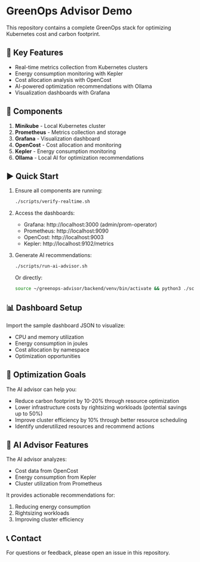 # GreenOps Advisor Demo

This repository contains a complete GreenOps stack for optimizing Kubernetes cost and carbon footprint.

## 🌟 Key Features

- Real-time metrics collection from Kubernetes clusters
- Energy consumption monitoring with Kepler
- Cost allocation analysis with OpenCost
- AI-powered optimization recommendations with Ollama
- Visualization dashboards with Grafana

## 🚀 Components

1. **Minikube** - Local Kubernetes cluster
2. **Prometheus** - Metrics collection and storage
3. **Grafana** - Visualization dashboard
4. **OpenCost** - Cost allocation and monitoring
5. **Kepler** - Energy consumption monitoring
6. **Ollama** - Local AI for optimization recommendations

## ▶️ Quick Start

1. Ensure all components are running:
   ```bash
   ./scripts/verify-realtime.sh
   ```

2. Access the dashboards:
   - Grafana: http://localhost:3000 (admin/prom-operator)
   - Prometheus: http://localhost:9090
   - OpenCost: http://localhost:9003
   - Kepler: http://localhost:9102/metrics

3. Generate AI recommendations:
   ```bash
   ./scripts/run-ai-advisor.sh
   ```
   
   Or directly:
   ```bash
   source ~/greenops-advisor/backend/venv/bin/activate && python3 ./scripts/ai-advisor.py
   ```

## 📊 Dashboard Setup

Import the sample dashboard JSON to visualize:
- CPU and memory utilization
- Energy consumption in joules
- Cost allocation by namespace
- Optimization opportunities

## 🎯 Optimization Goals

The AI advisor can help you:
- Reduce carbon footprint by 10-20% through resource optimization
- Lower infrastructure costs by rightsizing workloads (potential savings up to 50%)
- Improve cluster efficiency by 10% through better resource scheduling
- Identify underutilized resources and recommend actions

## 🤖 AI Advisor Features

The AI advisor analyzes:
- Cost data from OpenCost
- Energy consumption from Kepler
- Cluster utilization from Prometheus

It provides actionable recommendations for:
1. Reducing energy consumption
2. Rightsizing workloads
3. Improving cluster efficiency

## 📞 Contact

For questions or feedback, please open an issue in this repository.